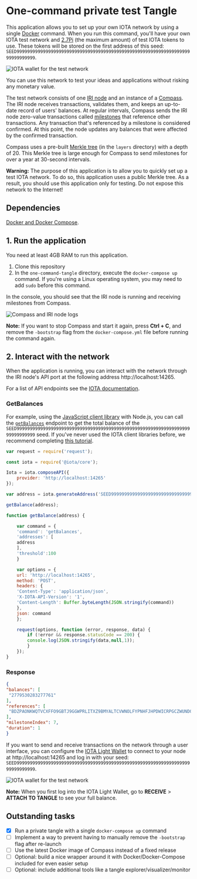 One-command private test Tangle
================================

This application allows you to set up your own IOTA network by using a single [Docker](https://www.docker.com/why-docker) command. When you run this command, you'll have your own IOTA test network and [2.7Pi](https://docs.iota.org/docs/iota-basics/0.1/references/units-of-iota-tokens) (the maximum amount) of test IOTA tokens to use. These tokens will be stored on the first address of this seed: `SEED99999999999999999999999999999999999999999999999999999999999999999999999999999`.

![IOTA wallet for the test network](light-wallet-test-tangle.png)

You can use this network to test your ideas and applications without risking any monetary value.

The test network consists of one [IRI node](https://docs.iota.works/docs/iri/0.1/introduction/overview) and an instance of a [Compass](https://docs.iota.works/docs/compass/0.1/introduction/overview). The IRI node receives transactions, validates them, and keeps an up-to-date record of users' balances. At regular intervals, Compass sends the IRI node zero-value transactions called [milestones](https://docs.iota.org/docs/the-tangle/0.1/concepts/the-coordinator#milestones) that reference other transactions. Any transaction that's referenced by a milestone is considered confirmed. At this point, the node updates any balances that were affected by the confirmed transaction.

Compass uses a pre-built [Merkle tree](https://docs.iota.works/docs/the-tangle/0.1/concepts/the-coordinator#milestones) (in the `layers` directory) with a depth of 20. This Merkle tree is large enough for Compass to send milestones for over a year at 30-second intervals. 

**Warning:** The purpose of this application is to allow you to quickly set up a test IOTA network. To do so, this application uses a public Merkle tree. As a result, you should use this application only for testing. Do not expose this network to the Internet!

## Dependencies

[Docker and Docker Compose](https://docs.docker.com/compose/install/).

## 1. Run the application

You need at least 4GB RAM to run this application.

1. Clone this repository
2. In the `one-command-tangle` directory, execute the `docker-compose up` command. If you're using a Linux operating system, you may need to add `sudo` before this command.

 In the console, you should see that the IRI node is running and receiving milestones from Compass.
 
 ![Compass and IRI node logs](cli.gif)
 
**Note:** If you want to stop Compass and start it again, press **Ctrl + C**, and remove the `-bootstrap` flag from the `docker-compose.yml` file before running the command again.
 
## 2. Interact with the network

When the application is running, you can interact with the network through the IRI node's API port at the following address http://localhost:14265.

For a list of API endpoints see the [IOTA documentation](https://docs.iota.org/docs/iri/0.1/references/api-reference).

### GetBalances

For example, using the [JavaScript client library](https://docs.iota.org/docs/client-libraries/0.1/introduction/overview) with Node.js, you can call the [`getBalances`](https://docs.iota.org/docs/iri/0.1/references/api-reference#getbalances) endpoint to get the total balance of the `SEED99999999999999999999999999999999999999999999999999999999999999999999999999999` seed. If you've never used the IOTA client libraries before, we recommend completing [this tutorial](https://docs.iota.works/docs/getting-started/0.1/tutorials/send-a-zero-value-transaction-with-nodejs).

 ```js
 var request = require('request');

 const iota = require('@iota/core');

 Iota = iota.composeAPI({
     provider: 'http://localhost:14265'
 });

 var address = iota.generateAddress('SEED99999999999999999999999999999999999999999999999999999999999999999999999999999',0);

 getBalance(address);

 function getBalance(address) {

     var command = {
     'command': 'getBalances',
     'addresses': [
     address
     ],
     'threshold':100
     }

     var options = {
     url: 'http://localhost:14265',
     method: 'POST',
     headers: {
     'Content-Type': 'application/json',
     'X-IOTA-API-Version': '1',
     'Content-Length': Buffer.byteLength(JSON.stringify(command))
     },
     json: command
     };

     request(options, function (error, response, data) {
         if (!error && response.statusCode == 200) {
         console.log(JSON.stringify(data,null,1));
         }
     });
 }
 ```
 
 ### Response
 
 ```json
{
 "balances": [
  "2779530283277761"
 ],
 "references": [
  "BDZPAONKWQTVCXFFO9GBTJ9GGWPRLITXZ9BMYALTCVWNOLFYPNHFJHPDWICRPGCZWUNDQHV9UDEXGW999"
 ],
 "milestoneIndex": 7,
 "duration": 1
}
```

If you want to send and receive transactions on the network through a user interface, you can configure the [IOTA Light Wallet](https://github.com/iotaledger/wallet/releases) to connect to your node at http://localhost:14265 and log in with your seed: `SEED99999999999999999999999999999999999999999999999999999999999999999999999999999`.

![IOTA wallet for the test network](light-wallet-test-tangle.png)

**Note:** When you first log into the IOTA Light Wallet, go to **RECEIVE** > **ATTACH TO TANGLE** to see your full balance.

## Outstanding tasks

 - [x] Run a private tangle with a single `docker-compose up` command
 - [ ] Implement a way to prevent having to manually remove the `-bootstrap` flag after re-launch
 - [ ] Use the latest Docker image of Compass instead of a fixed release
 - [ ] Optional: build a nice wrapper around it with Docker/Docker-Compose included for even easier setup
 - [ ] Optional: include additional tools like a tangle explorer/visualizer/monitor

